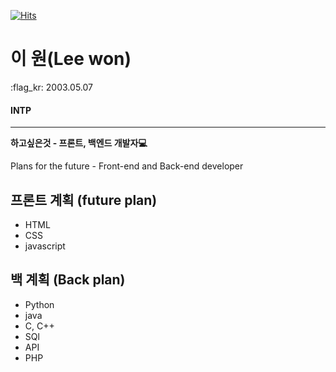 [![Hits](https://hits.seeyoufarm.com/api/count/incr/badge.svg?url=https%3A%2F%2Fgithub.com%2FDuKong21&count_bg=%23000000&title_bg=%23848484&icon=&icon_color=%23000000&title=hits&edge_flat=true)](https://hits.seeyoufarm.com)

# 이 원(Lee won)
:flag_kr: 2003.05.07

#### INTP
---
**하고싶은것 - 프론트, 백엔드 개발자:computer:**

Plans for the future - Front-end and Back-end developer

## 프론트 계획 (future plan)
- HTML
- CSS
- javascript

## 백 계획 (Back plan)
- Python
- java
- C, C++
- SQl
- API
- PHP
